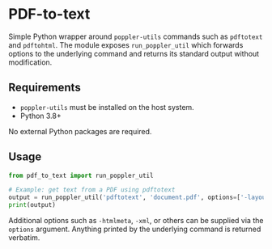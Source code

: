 # PDF-to-text

Simple Python wrapper around `poppler-utils` commands such as `pdftotext` and
`pdftohtml`. The module exposes `run_poppler_util` which forwards options to the
underlying command and returns its standard output without modification.

## Requirements
- `poppler-utils` must be installed on the host system.
- Python 3.8+

No external Python packages are required.

## Usage

```python
from pdf_to_text import run_poppler_util

# Example: get text from a PDF using pdftotext
output = run_poppler_util('pdftotext', 'document.pdf', options=['-layout', '-'])
print(output)
```

Additional options such as `-htmlmeta`, `-xml`, or others can be supplied via the
`options` argument. Anything printed by the underlying command is returned
verbatim.
